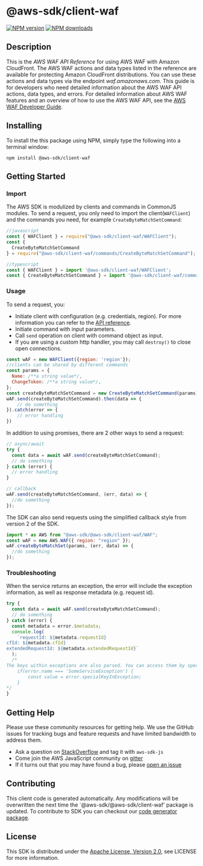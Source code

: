 # @aws-sdk/client-waf

[![NPM version](https://img.shields.io/npm/v/@aws-sdk/client-waf/preview.svg)](https://www.npmjs.com/package/@aws-sdk/client-waf)
[![NPM downloads](https://img.shields.io/npm/dm/@aws-sdk/client-waf.svg)](https://www.npmjs.com/package/@aws-sdk/client-waf)

## Description

<p>This is the <i>AWS WAF API Reference</i> for using AWS WAF with Amazon CloudFront. The AWS WAF actions and data types listed in the reference are available for protecting Amazon CloudFront distributions. You can use these actions and data types via the endpoint <i>waf.amazonaws.com</i>. This guide is for developers who need detailed information about the AWS WAF API actions, data types, and errors. For detailed information about AWS WAF features and an overview of how to use the AWS WAF API, see the <a href="https://docs.aws.amazon.com/waf/latest/developerguide/">AWS WAF Developer Guide</a>.</p>

## Installing

To install the this package using NPM, simply type the following into a terminal window:

```
npm install @aws-sdk/client-waf
```

## Getting Started

### Import

The AWS SDK is modulized by clients and commands in CommonJS modules. To send a request, you only need to import the client(`WAFClient`) and the commands you need, for example `CreateByteMatchSetCommand`:

```javascript
//javascript
const { WAFClient } = require("@aws-sdk/client-waf/WAFClient");
const {
  CreateByteMatchSetCommand
} = require("@aws-sdk/client-waf/commands/CreateByteMatchSetCommand");
```

```javascript
//typescript
const { WAFClient } = import '@aws-sdk/client-waf/WAFClient';
const { CreateByteMatchSetCommand } = import '@aws-sdk/client-waf/commands/CreateByteMatchSetCommand';
```

### Usage

To send a request, you:

- Initiate client with configuration (e.g. credentials, region). For more information you can refer to the [API reference][].
- Initiate command with input parameters.
- Call `send` operation on client with command object as input.
- If you are using a custom http handler, you may call `destroy()` to close open connections.

```javascript
const wAF = new WAFClient({region: 'region'});
//clients can be shared by different commands
const params = {
  Name: /**a string value*/,
  ChangeToken: /**a string value*/,
};
const createByteMatchSetCommand = new CreateByteMatchSetCommand(params);
wAF.send(createByteMatchSetCommand).then(data => {
    // do something
}).catch(error => {
    // error handling
})
```

In addition to using promises, there are 2 other ways to send a request:

```javascript
// async/await
try {
  const data = await wAF.send(createByteMatchSetCommand);
  // do something
} catch (error) {
  // error handling
}
```

```javascript
// callback
wAF.send(createByteMatchSetCommand, (err, data) => {
  //do something
});
```

The SDK can also send requests using the simplified callback style from version 2 of the SDK.

```javascript
import * as AWS from "@aws-sdk/@aws-sdk/client-waf/WAF";
const wAF = new AWS.WAF({ region: "region" });
wAF.createByteMatchSet(params, (err, data) => {
  //do something
});
```

### Troubleshooting

When the service returns an exception, the error will include the exception information, as well as response metadata (e.g. request id).

```javascript
try {
  const data = await wAF.send(createByteMatchSetCommand);
  // do something
} catch (error) {
  const metadata = error.$metadata;
  console.log(
    `requestId: ${metadata.requestId}
cfId: ${metadata.cfId}
extendedRequestId: ${metadata.extendedRequestId}`
  );
  /*
The keys within exceptions are also parsed. You can access them by specifying exception names:
    if(error.name === 'SomeServiceException') {
        const value = error.specialKeyInException;
    }
*/
}
```

## Getting Help

Please use these community resources for getting help. We use the GitHub issues for tracking bugs and feature requests and have limited bandwidth to address them.

- Ask a question on [StackOverflow](https://stackoverflow.com/questions/tagged/aws-sdk-js) and tag it with `aws-sdk-js`
- Come join the AWS JavaScript community on [gitter](https://gitter.im/aws/aws-sdk-js-v3)
- If it turns out that you may have found a bug, please [open an issue](https://github.com/aws/aws-sdk-js-v3/issues)

## Contributing

This client code is generated automatically. Any modifications will be overwritten the next time the `@aws-sdk/@aws-sdk/client-waf' package is updated. To contribute to SDK you can checkout our [code generator package][].

## License

This SDK is distributed under the
[Apache License, Version 2.0](http://www.apache.org/licenses/LICENSE-2.0),
see LICENSE for more information.

[code generator package]: https://github.com/aws/aws-sdk-js-v3/tree/master/packages/service-types-generator
[api reference]: https://docs.aws.amazon.com/AWSJavaScriptSDK/latest/
